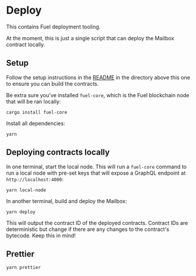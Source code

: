 # Deploy

This contains Fuel deployment tooling.

At the moment, this is just a single script that can deploy the Mailbox contract locally.

## Setup

Follow the setup instructions in the [README](../README.md) in the directory above this one to ensure you can build the contracts.

Be extra sure you've installed `fuel-core`, which is the Fuel blockchain node that will be ran locally:

```
cargo install fuel-core
```

Install all dependencies:
```
yarn
```

## Deploying contracts locally

In one terminal, start the local node. This will run a `fuel-core` command to run a local node with pre-set keys that will expose a GraphQL endpoint at `http://localhost:4000`:

```
yarn local-node
```

In another terminal, build and deploy the Mailbox:

```
yarn deploy
```

This will output the contract ID of the deployed contracts. Contract IDs are deterministic but change if there are any changes to the contract's bytecode. Keep this in mind!

## Prettier

```
yarn prettier
```
